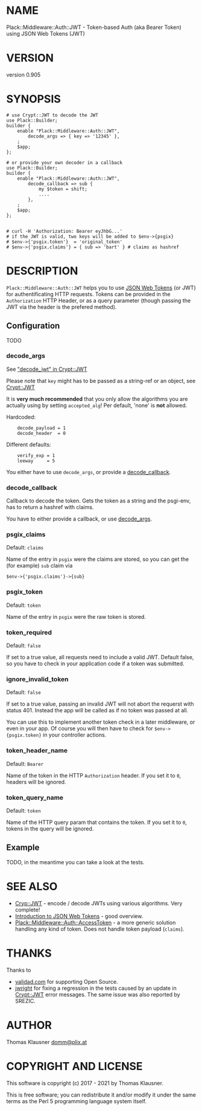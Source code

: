# NAME

Plack::Middleware::Auth::JWT - Token-based Auth (aka Bearer Token) using JSON Web Tokens (JWT)

# VERSION

version 0.905

# SYNOPSIS

    # use Crypt::JWT to decode the JWT
    use Plack::Builder;
    builder {
        enable "Plack::Middleware::Auth::JWT",
            decode_args => { key => '12345' },
        ;
        $app;
    };

    # or provide your own decoder in a callback
    use Plack::Builder;
    builder {
        enable "Plack::Middleware::Auth::JWT",
            decode_callback => sub {
                my $token = shift;
                ....
            },
        ;
        $app;
    };


    # curl -H 'Authorization: Bearer eyJhbG...'
    # if the JWT is valid, two keys will be added to $env->{psgix}
    # $env->{'psgix.token'}  = 'original_token'
    # $env->{'psgix.claims'} = { sub => 'bart' } # claims as hashref

# DESCRIPTION

`Plack::Middleware::Auth::JWT` helps you to use [JSON Web
Tokens](https://en.wikipedia.org/wiki/JSON_Web_Token) (or JWT) for
authentificating HTTP requests. Tokens can be provided in the
`Authorization` HTTP Header, or as a query parameter (though passing
the JWT via the header is the prefered method).

## Configuration

TODO

### decode\_args

See ["decode\_jwt" in Crypt::JWT](https://metacpan.org/pod/Crypt%3A%3AJWT#decode_jwt)

Please note that `key` might has to be passed as a string-ref or an object, see [Crypt::JWT](https://metacpan.org/pod/Crypt%3A%3AJWT)

It is **very much recommended** that you only allow the algorithms you are actually using by setting `accepted_alg`! Per default, 'none' is **not** allowed.

Hardcoded:

        decode_payload = 1
        decode_header  = 0

Different defaults:

        verify_exp = 1
        leeway     = 5

You either have to use `decode_args`, or provide a [decode\_callback](https://metacpan.org/pod/decode_callback).

### decode\_callback

Callback to decode the token. Gets the token as a string and the psgi-env, has to return a hashref with claims.

You have to either provide a callback, or use [decode\_args](https://metacpan.org/pod/decode_args).

### psgix\_claims

Default: `claims`

Name of the entry in `psgix` were the claims are stored, so you can get the (for example) `sub` claim via

    $env->{'psgix.claims'}->{sub}

### psgix\_token

Default: `token`

Name of the entry in `psgix` were the raw token is stored.

### token\_required

Default: `false`

If set to a true value, all requests need to include a valid JWT. Default false, so you have to check in your application code if a token was submitted.

### ignore\_invalid\_token

Default: `false`

If set to a true value, passing an invalid JWT will not abort the
requerst with status 401. Instead the app will be called as if no
token was passed at all.

You can use this to implement another token check in a later
middleware, or even in your app. Of course you will then have to check
for `$env->{psgix.token}` in your controller actions.

### token\_header\_name

Default: `Bearer`

Name of the token in the HTTP `Authorization` header. If you set it to `0`, headers will be ignored.

### token\_query\_name

Default: `token`

Name of the HTTP query param that contains the token. If you set it to `0`, tokens in the query will be ignored.

## Example

TODO, in the meantime you can take a look at the tests.

# SEE ALSO

- [Cryp::JWT](https://metacpan.org/pod/Crypt::JWT) - encode / decode JWTs using various algorithms. Very complete!
- [Introduction to JSON Web Tokens](https://jwt.io/introduction) - good overview.
- [Plack::Middleware::Auth::AccessToken](https://metacpan.org/pod/Plack::Middleware::Auth::AccessToken) - a more generic solution handling any kind of token. Does not handle token payload (`claims`).

# THANKS

Thanks to

- [validad.com](https://www.validad.com/) for supporting Open Source.
- [jwright](https://github.com/jwrightecs) for fixing a
regression in the tests caused by an update in [Crypt::JWT](https://metacpan.org/pod/Crypt%3A%3AJWT) error
messages. The same issue was also reported by SREZIC.

# AUTHOR

Thomas Klausner <domm@plix.at>

# COPYRIGHT AND LICENSE

This software is copyright (c) 2017 - 2021 by Thomas Klausner.

This is free software; you can redistribute it and/or modify it under
the same terms as the Perl 5 programming language system itself.
